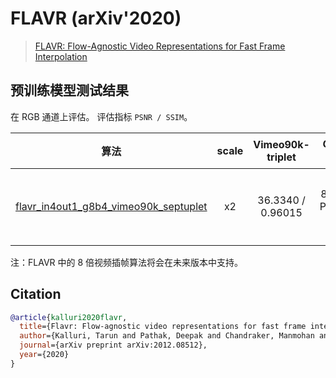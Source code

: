 # FLAVR (arXiv'2020)

> [FLAVR: Flow-Agnostic Video Representations for Fast Frame Interpolation](https://arxiv.org/pdf/2012.08512.pdf)

<!-- [ALGORITHM] -->

## 预训练模型测试结果

在 RGB 通道上评估。
评估指标 `PSNR / SSIM`。

|                                               算法                                               | scale | Vimeo90k-triplet  |      GPU 信息       |                                                                                                                                         下载                                                                                                                                          |
| :----------------------------------------------------------------------------------------------: | :---: | :---------------: | :-----------------: | :-----------------------------------------------------------------------------------------------------------------------------------------------------------------------------------------------------------------------------------------------------------------------------------: |
| [flavr_in4out1_g8b4_vimeo90k_septuplet](/configs/flavr/flavr_in4out1_8xb4_vimeo90k-septuplet.py) |  x2   | 36.3340 / 0.96015 | 8 (Tesla PG503-216) | [模型](https://download.openmmlab.com/mmediting/video_interpolators/flavr/flavr_in4out1_g8b4_vimeo90k_septuplet_20220509-c2468995.pth) \| [日志](https://download.openmmlab.com/mmediting/video_interpolators/flavr/flavr_in4out1_g8b4_vimeo90k_septuplet_20220509-c2468995.log.json) |

注：FLAVR 中的 8 倍视频插帧算法将会在未来版本中支持。

## Citation

```bibtex
@article{kalluri2020flavr,
  title={Flavr: Flow-agnostic video representations for fast frame interpolation},
  author={Kalluri, Tarun and Pathak, Deepak and Chandraker, Manmohan and Tran, Du},
  journal={arXiv preprint arXiv:2012.08512},
  year={2020}
}
```
